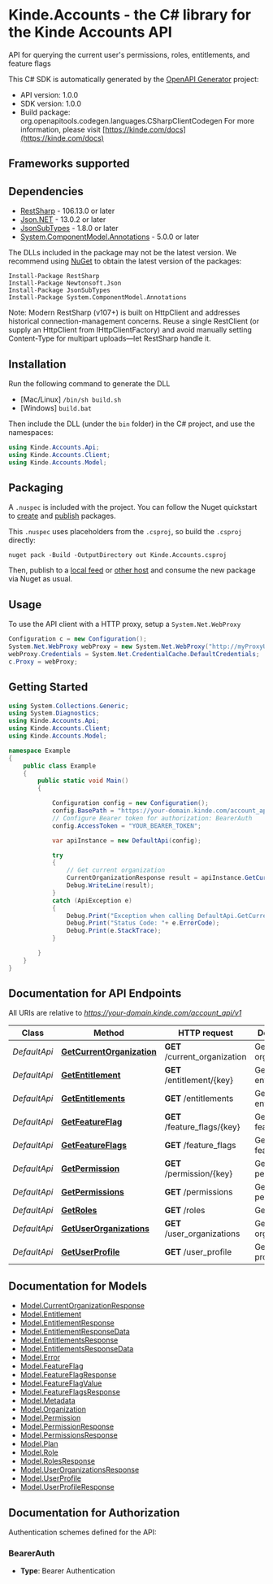 # Kinde.Accounts - the C# library for the Kinde Accounts API

API for querying the current user's permissions, roles, entitlements, and feature flags

This C# SDK is automatically generated by the [OpenAPI Generator](https://openapi-generator.tech) project:

- API version: 1.0.0
- SDK version: 1.0.0
- Build package: org.openapitools.codegen.languages.CSharpClientCodegen
    For more information, please visit [https://kinde.com/docs](https://kinde.com/docs)

<a id="frameworks-supported"></a>
## Frameworks supported

<a id="dependencies"></a>
## Dependencies

- [RestSharp](https://www.nuget.org/packages/RestSharp) - 106.13.0 or later
- [Json.NET](https://www.nuget.org/packages/Newtonsoft.Json/) - 13.0.2 or later
- [JsonSubTypes](https://www.nuget.org/packages/JsonSubTypes/) - 1.8.0 or later
- [System.ComponentModel.Annotations](https://www.nuget.org/packages/System.ComponentModel.Annotations) - 5.0.0 or later

The DLLs included in the package may not be the latest version. We recommend using [NuGet](https://docs.nuget.org/consume/installing-nuget) to obtain the latest version of the packages:
```
Install-Package RestSharp
Install-Package Newtonsoft.Json
Install-Package JsonSubTypes
Install-Package System.ComponentModel.Annotations
```

Note: Modern RestSharp (v107+) is built on HttpClient and addresses historical connection-management concerns. Reuse a single RestClient (or supply an HttpClient from IHttpClientFactory) and avoid manually setting Content-Type for multipart uploads—let RestSharp handle it.

<a id="installation"></a>
## Installation
Run the following command to generate the DLL
- [Mac/Linux] `/bin/sh build.sh`
- [Windows] `build.bat`

Then include the DLL (under the `bin` folder) in the C# project, and use the namespaces:
```csharp
using Kinde.Accounts.Api;
using Kinde.Accounts.Client;
using Kinde.Accounts.Model;
```
<a id="packaging"></a>
## Packaging

A `.nuspec` is included with the project. You can follow the Nuget quickstart to [create](https://docs.microsoft.com/en-us/nuget/quickstart/create-and-publish-a-package#create-the-package) and [publish](https://docs.microsoft.com/en-us/nuget/quickstart/create-and-publish-a-package#publish-the-package) packages.

This `.nuspec` uses placeholders from the `.csproj`, so build the `.csproj` directly:

```
nuget pack -Build -OutputDirectory out Kinde.Accounts.csproj
```

Then, publish to a [local feed](https://docs.microsoft.com/en-us/nuget/hosting-packages/local-feeds) or [other host](https://docs.microsoft.com/en-us/nuget/hosting-packages/overview) and consume the new package via Nuget as usual.

<a id="usage"></a>
## Usage

To use the API client with a HTTP proxy, setup a `System.Net.WebProxy`
```csharp
Configuration c = new Configuration();
System.Net.WebProxy webProxy = new System.Net.WebProxy("http://myProxyUrl:80/");
webProxy.Credentials = System.Net.CredentialCache.DefaultCredentials;
c.Proxy = webProxy;
```

<a id="getting-started"></a>
## Getting Started

```csharp
using System.Collections.Generic;
using System.Diagnostics;
using Kinde.Accounts.Api;
using Kinde.Accounts.Client;
using Kinde.Accounts.Model;

namespace Example
{
    public class Example
    {
        public static void Main()
        {

            Configuration config = new Configuration();
            config.BasePath = "https://your-domain.kinde.com/account_api/v1";
            // Configure Bearer token for authorization: BearerAuth
            config.AccessToken = "YOUR_BEARER_TOKEN";

            var apiInstance = new DefaultApi(config);

            try
            {
                // Get current organization
                CurrentOrganizationResponse result = apiInstance.GetCurrentOrganization();
                Debug.WriteLine(result);
            }
            catch (ApiException e)
            {
                Debug.Print("Exception when calling DefaultApi.GetCurrentOrganization: " + e.Message );
                Debug.Print("Status Code: "+ e.ErrorCode);
                Debug.Print(e.StackTrace);
            }

        }
    }
}
```

<a id="documentation-for-api-endpoints"></a>
## Documentation for API Endpoints

All URIs are relative to *https://your-domain.kinde.com/account_api/v1*

Class | Method | HTTP request | Description
------------ | ------------- | ------------- | -------------
*DefaultApi* | [**GetCurrentOrganization**](docs/DefaultApi.md#getcurrentorganization) | **GET** /current_organization | Get current organization
*DefaultApi* | [**GetEntitlement**](docs/DefaultApi.md#getentitlement) | **GET** /entitlement/{key} | Get specific entitlement
*DefaultApi* | [**GetEntitlements**](docs/DefaultApi.md#getentitlements) | **GET** /entitlements | Get all entitlements
*DefaultApi* | [**GetFeatureFlag**](docs/DefaultApi.md#getfeatureflag) | **GET** /feature_flags/{key} | Get specific feature flag
*DefaultApi* | [**GetFeatureFlags**](docs/DefaultApi.md#getfeatureflags) | **GET** /feature_flags | Get all feature flags
*DefaultApi* | [**GetPermission**](docs/DefaultApi.md#getpermission) | **GET** /permission/{key} | Get specific permission
*DefaultApi* | [**GetPermissions**](docs/DefaultApi.md#getpermissions) | **GET** /permissions | Get all permissions
*DefaultApi* | [**GetRoles**](docs/DefaultApi.md#getroles) | **GET** /roles | Get all roles
*DefaultApi* | [**GetUserOrganizations**](docs/DefaultApi.md#getuserorganizations) | **GET** /user_organizations | Get user organizations
*DefaultApi* | [**GetUserProfile**](docs/DefaultApi.md#getuserprofile) | **GET** /user_profile | Get user profile


<a id="documentation-for-models"></a>
## Documentation for Models

 - [Model.CurrentOrganizationResponse](docs/CurrentOrganizationResponse.md)
 - [Model.Entitlement](docs/Entitlement.md)
 - [Model.EntitlementResponse](docs/EntitlementResponse.md)
 - [Model.EntitlementResponseData](docs/EntitlementResponseData.md)
 - [Model.EntitlementsResponse](docs/EntitlementsResponse.md)
 - [Model.EntitlementsResponseData](docs/EntitlementsResponseData.md)
 - [Model.Error](docs/Error.md)
 - [Model.FeatureFlag](docs/FeatureFlag.md)
 - [Model.FeatureFlagResponse](docs/FeatureFlagResponse.md)
 - [Model.FeatureFlagValue](docs/FeatureFlagValue.md)
 - [Model.FeatureFlagsResponse](docs/FeatureFlagsResponse.md)
 - [Model.Metadata](docs/Metadata.md)
 - [Model.Organization](docs/Organization.md)
 - [Model.Permission](docs/Permission.md)
 - [Model.PermissionResponse](docs/PermissionResponse.md)
 - [Model.PermissionsResponse](docs/PermissionsResponse.md)
 - [Model.Plan](docs/Plan.md)
 - [Model.Role](docs/Role.md)
 - [Model.RolesResponse](docs/RolesResponse.md)
 - [Model.UserOrganizationsResponse](docs/UserOrganizationsResponse.md)
 - [Model.UserProfile](docs/UserProfile.md)
 - [Model.UserProfileResponse](docs/UserProfileResponse.md)


<a id="documentation-for-authorization"></a>
## Documentation for Authorization


Authentication schemes defined for the API:
<a id="BearerAuth"></a>
### BearerAuth

- **Type**: Bearer Authentication

